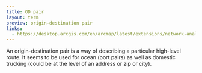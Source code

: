 ```yaml
---
title: OD pair
layout: term
preview: origin-destination pair
links:
  - https://desktop.arcgis.com/en/arcmap/latest/extensions/network-analyst/od-cost-matrix.htm
---
```


An origin-destination pair is a way of describing a particular high-level route. It seems to be used for ocean (port pairs) as well as domestic trucking (could be at the level of an address or zip or city).

